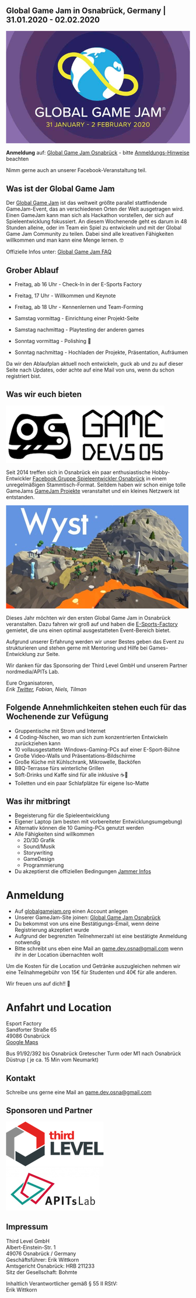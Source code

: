 ## Global Game Jam in Osnabrück, Germany | 31.01.2020 - 02.02.2020

![Global Game Jam 2020](./img/ggj2020_logo.jpg "Global Game Jam 2020")

**Anmeldung** auf: [Global Game Jam Osnabrück](https://globalgamejam.org/2020/jam-sites/global-game-jam-osnabr%C3%BCck-2020) - bitte [Anmeldungs-Hinweise](#anmeldung) beachten

Nimm gerne auch an unserer Facebook-Veranstaltung teil.

## Was ist der Global Game Jam

Der [Global Game Jam](https://globalgamejam.org) ist das weltweit größte parallel stattfindende GameJam-Event, das an verschiedenen Orten der Welt ausgetragen wird. Einen GameJam kann man sich als Hackathon vorstellen, der sich auf Spieleentwicklung fokussiert. An diesem Wochenende geht es darum in 48 Stunden alleine, oder im Team ein Spiel zu entwickeln und mit der Global Game Jam Community zu teilen. Dabei sind alle kreativen Fähigkeiten willkommen und man kann eine Menge lernen. 🤓

Offizielle Infos unter: [Global Game Jam FAQ](https://globalgamejam.org/faq)

## Grober Ablauf

- Freitag, ab 16 Uhr - Check-In in der E-Sports Factory
- Freitag, 17 Uhr - Willkommen und Keynote
- Freitag, ab 18 Uhr - Kennenlernen und Team-Forming

- Samstag vormittag - Einrichtung einer Projekt-Seite
- Samstag nachmittag - Playtesting der anderen games

- Sonntag vormittag - Polishing 💫
- Sonntag nachmittag - Hochladen der Projekte, Präsentation, Aufräumen

Da wir den Ablaufplan aktuell noch entwickeln, guck ab und zu auf dieser Seite nach Updates, oder achte auf eine Mail von uns, wenn du schon registriert bist.

## Was wir euch bieten

![Game Devs OS](./img/Game_Dev_OS_Logo_small.png "Game Devs OS")

Seit 2014 treffen sich in Osnabrück ein paar enthusiastische Hobby-Entwickler [Facebook Gruppe Spieleentwickler Osnabrück](https://www.facebook.com/groups/gamedevos/) in einem unregelmäßigen Stammtisch-Format. Seitdem haben wir schon einige tolle GameJams [GameJam Projekte](https://gamedevos.tumblr.com/projects) veranstaltet und ein kleines Netzwerk ist entstanden.

![Wyst](./img/Wyst.jpg "Wyst - ein GameJam Spiel der Game Dev Os")

Dieses Jahr möchten wir den ersten Global Game Jam in Osnabrück veranstalten. Dazu fahren wir groß auf und haben die [E-Sports-Factory](https://esportfactory.de/) gemietet, die uns einen optimal ausgestatteten Event-Bereich bietet.

Aufgrund unserer Erfahrung werden wir unser Bestes geben das Event zu strukturieren und stehen gerne mit Mentoring und Hilfe bei Games-Entwicklung zur Seite.

Wir danken für das Sponsoring der Third Level GmbH und unserem Partner nordmedia/APITs Lab.

Eure Organisatoren,<br />
*Erik [Twitter](https://twitter.com/fastpath), Fabian, Niels, Tilman*

## Folgende Annehmlichkeiten stehen euch für das Wochenende zur Vefügung

- Gruppentische mit Strom und Internet
- 4 Coding-Nischen, wo man sich zum konzentrierten Entwickeln zurückziehen kann
- 10 vollausgestattete Windows-Gaming-PCs auf einer E-Sport-Bühne
- Große Video-Walls und Präsentations-Bildschirme
- Große Küche mit Kühlschrank, Mikrowelle, Backöfen
- BBQ-Terrasse fürs winterliche Grillen
- Soft-Drinks und Kaffe sind für alle inklusive ☕️🥤
- Toiletten und ein paar Schlafplätze für eigene Iso-Matte

## Was ihr mitbringt

- Begeisterung für die Spieleentwicklung
- Eigener Laptop (am besten mit vorbereiteter Entwicklungsumgebung)
- Alternativ können die 10 Gaming-PCs genutzt werden
- Alle Fähigkeiten sind willkommen
  - 2D/3D Grafik
  - Sound/Musik
  - Storywriting
  - GameDesign
  - Programmierung
- Du akzeptierst die offiziellen Bedingungen [Jammer Infos](https://globalgamejam.org/becoming-jammer)

# Anmeldung

- Auf [globalgamejam.org](https://globalgamejam.org) einen Account anlegen
- Unserer GameJam-Site joinen: [Global Game Jam Osnabrück](https://globalgamejam.org/2020/jam-sites/global-game-jam-osnabr%C3%BCck-2020)
- Du bekommst von uns eine Bestätigungs-Email, wenn deine Registrierung akzeptiert wurde
- Aufgrund der begrenzten Teilnehmerzahl ist eine bestätigte Anmeldung notwendig
- Bitte schreibt uns eben eine Mail an [game.dev.osna@gmail.com](mailto:game.dev.osna@gmail.com) wenn ihr in der Location übernachten wollt

Um die Kosten für die Location und Getränke auszugleichen nehmen wir eine Teilnahmegebühr von 15€ für Studenten und 40€ für alle anderen.

Wir freuen uns auf dich!! 🤗

# Anfahrt und Location

Esport Factory<br />
Sandforter Straße 65<br />
49086 Osnabrück<br />
[Google Maps](https://goo.gl/maps/xQfBggi4Ut9rFg6S7)

Bus 91/92/392 bis Osnabrück Gretescher Turm oder M1 nach Osnabrück Düstrup ( je ca. 15 Min vom Neumarkt)

## Kontakt

Schreibe uns gerne eine Mail an [game.dev.osna@gmail.com](mailto:game.dev.osna@gmail.com)

## Sponsoren und Partner

![Third Level](./img/Third_Level_Logo.png "Third Level") ![APITsLab](./img/apits_lab.jpg "APITsLab")

## Impressum

Third Level GmbH<br />
Albert-Einstein-Str. 1<br />
49076 Osnabrück / Germany<br />
Geschäftsführer: Erik Wittkorn<br />
Amtsgericht Osnabrück: HRB 211233<br />
Sitz der Gesellschaft: Bohmte

Inhaltlich Verantwortlicher gemäß § 55 II RStV:<br />
Erik Wittkorn
